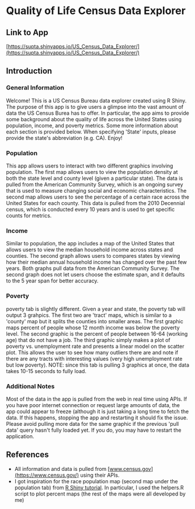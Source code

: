 # Quality of Life Census Data Explorer

## Link to App

[https://supta.shinyapps.io/US_Census_Data_Explorer/](https://supta.shinyapps.io/US_Census_Data_Explorer/)

## Introduction

### General Information
Welcome! This is a US Census Bureau data explorer created
using R Shiny. The purpose of this app is to give users a glimpse
into the vast amount of data the US Census Burea has to offer.
In particular, the app aims to provide some background about the
quality of life across the United States using population, 
income, and poverty metrics. Some more information about each
section is provided below. When specifying 'State' inputs, please
provide the state's abbreviation (e.g. CA). Enjoy!

### Population
This app allows users to interact with two different graphics
involving population. The first map allows users to view the population 
density at both the state level and county level (given a particular
state). The data is pulled from the American Community Survey, which is an 
ongoing survey that is used to measure changing social and economic characteristics.
The second map allows users to see the percentage of a certain race across the United States
for each county. This data is pulled from the 2010 Decennial census, which is 
conducted every 10 years and is used to get specific counts for metrics.

### Income
Similar to population, the app includes a map of the United States
that allows users to view the median household income across states and
counties. The second graph allows users to compares states by viewing
how their median annual household income has changed over the past few
years. Both graphs pull data from the American Community Survey. The second
graph does not let users choose the estimate span, and it defaults to the 5
year span for better accuracy.

### Poverty
 poverty tab is slightly different. Given a year and state,
the poverty tab will output 3 grahpics. The first two are 'tract' maps, which is similar
to a 'county' map but it splits the counties into smaller areas. The first graphic
maps percent of people whose 12 month income was below the poverty level. The second
graphic is the percent of people between 16-64 (working age) that do not have a job. The third
graphic simply makes a plot of poverty vs. unemployment rate and presents a linear model
on the scatter plot. This allows the user to see how many outliers there are and note
if there are any tracts with interesting values (very high unemployment rate but low poverty). NOTE: since this tab is pulling 3 graphics at once, the data takes 10-15 seconds to fully load.

### Additional Notes
Most of the data in the app is pulled from the web in real time using APIs. 
If you have poor internet connection or request large amounts of data,
the app could appear to freeze (although it is just taking a long time
to fetch the data. If this happens,
stopping the app and restarting it should fix the issue. Please avoid
pulling more data for the same graphic if the previous 'pull data' query hasn't
fully loaded yet. If you do, you may have to restart the application.

## References

* All information and data is pulled from [www.census.gov](https://www.census.gov/) using
their APIs.
* I got inspiration for the race population map (second map under the population tab) from
[R Shiny tutorial](https://shiny.rstudio.com/tutorial/written-tutorial/lesson5/). In particular, I used the helpers.R script to plot percent maps (the rest of the maps
were all developed by me)